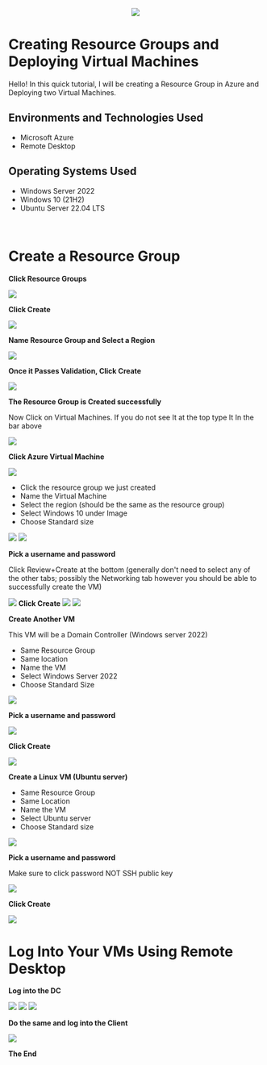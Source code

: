 <p align="center">
  <img src="https://i.imgur.com/wWBmJ7Q.png">

  
<h1> Creating Resource Groups and Deploying Virtual Machines</h1>

Hello! In this quick tutorial, I will be creating a Resource Group in Azure and Deploying two Virtual Machines.
<br/>

<h2>Environments and Technologies Used</h2>

- Microsoft Azure
- Remote Desktop

<h2>Operating Systems Used </h2>

- Windows Server 2022
- Windows 10 (21H2)
- Ubuntu Server 22.04 LTS
<br/>

<h1> Create a Resource Group</h1>

<b> Click Resource Groups </b>

<img src="https://i.imgur.com/NrGgVuJ.png">

<b> Click Create </b>

<img src="https://i.imgur.com/UJTuszX.png">

<b> Name Resource Group and Select a Region</b>

<img src="https://i.imgur.com/fLHYXfd.png">

<b> Once it Passes Validation, Click Create </b>

<img src="https://i.imgur.com/6deTcDx.png">

<b> The Resource Group is Created successfully</b>

<p> Now Click on Virtual Machines. If you do not see It at the top type It In the bar above</p>

<img src="https://i.imgur.com/xL1DRc5.png">

<b> Click Azure Virtual Machine </b>

<img src="https://i.imgur.com/NhP73RP.png">

- Click the resource group we just created
- Name the Virtual Machine
- Select the region (should be the same as the resource group)
- Select Windows 10 under Image
- Choose Standard size

<img src="https://i.imgur.com/dCdqLvl.png">
<img src="https://i.imgur.com/LWfS961.png">

<b> Pick a username and password </b>

<p>Click Review+Create at the bottom (generally don't need to select any of the other tabs; possibly the Networking tab however you should be able to successfully create the VM) </p>

<img src="https://i.imgur.com/aOgot3Z.png">
<b> Click Create</b>
<img src="https://i.imgur.com/VygfVOP.png">
<img src="https://i.imgur.com/9Xorpyy.png">

<b>Create Another VM</b>
<p> This VM will be a Domain Controller (Windows server 2022) </p>

- Same Resource Group
- Same location
- Name the VM
- Select Windows Server 2022
- Choose Standard Size

<img src="https://i.imgur.com/x80cYg2.png">

<b> Pick a username and password</b>

<img src="https://i.imgur.com/s59AcEf.png">

<b> Click Create</b>

<img src="https://i.imgur.com/bW3yEsO.png">

<b> Create a Linux VM (Ubuntu server)</b>

- Same Resource Group
- Same Location
- Name the VM
- Select Ubuntu server
- Choose Standard size

<img src="https://i.imgur.com/DozTvLb.png">

<b> Pick a username and password </b>

<p> Make sure to click password NOT SSH public key</p>

<img src="https://i.imgur.com/bqKmgbN.png">

<b> Click Create </b>

<img src="https://imgur.com/pQQLOD5.png">



<h1>Log Into Your VMs Using Remote Desktop</h1>

<b> Log into the DC</b>

<img src="https://i.imgur.com/9xZm757.png">
<img src="https://i.imgur.com/pQ75TNI.png">

<img src="https://i.imgur.com/63QtNtj.png">

<b> Do the same and log into the Client </b>

<img src="https://i.imgur.com/G5Rd7kJ.png">

<b>The End </b>
